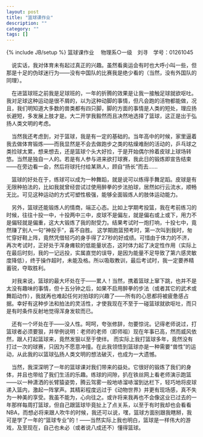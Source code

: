 ```yaml
---
layout: post
title: "篮球课作业"
description: ""
category: ""
tags: []
---
```

{% include JB/setup %}
篮球课作业　 物理系○一级　刘寻　学号：01261045

　说实话，我对体育未有起过真正的兴趣。虽然看奥运会有时也大呼小叫一些，但那是十足的伪球迷行为——没有中国队的比赛我是绝少看的（当然，没有外国队的同理）。

　在进篮球班之前我是足球班的，一年的折腾的效果是让我一接触足球就欲呕吐。我对足球这种运动是很不屑的，以为这种动脚的事情，但凡会跑的活物都能做，况且，我们明知道大多数的兽类都有四只脚，脚的方面的事情是人类的短处，理应扬长避短，多发展上肢才是。大二开学我毅然而且决然地选择了篮球，这正是出于弘扬人类文明的考虑。

　当然我还考虑到，对于篮球，我是有一定的基础的。当年高中的时候，家里逼着我去做体育锻炼——而我显然是不会去做跑步之类的枯燥难耐的活动的，乒乓球之类捡球太累，想来想去，还是篮球个头大好捡，于是开始偶尔拎着皮球上球场转悠。当然是独自一人的。若是有人参与进来欲打球赛，我此日的锻炼即宣告结束——在旁边看一会，然后将球托付给某熟人，顾自“扬长”而去……

　篮球的好处在于，练球可以成为一种舞蹈，就是说可以练得手舞足蹈。皮球是有无限种拍法的，比如我就曾经尝试过使用醉拳的步法拍球，居然如行云流水，顺畅无比。可见这种运动的方式可塑性极强，能够全面锻炼人的肢体运动能力。

　另外，篮球还能锻炼人的情商，端正心态。比如上学期考投篮，我在考前练习的时候，往往十投一中，十投两中三中，皮球不是偏左，就是偏右或上或下，用力不是偏轻就是偏重，这大大锻炼了我的耐受力。结果考试时一炮打响，十投七中，竟然赚了别人一句“神投手”，喜不自胜。 这学期跑篮预考时，第一次叫到我时，匆忙穿好鞋上阵，竟然凭借轻巧的身手得了27秒的好成绩。可惜由于体力的不济，再次考试时，正好处于浑身瘫软的低能量状态，这时体力起了决定性作用（实际上在最后时刻，我的一记远投，实属直觉的误导，是因为能量不足导致了第六感灵敏度降低），终于操作超时，未能及格。所以吸取教训，最后考试时，我一定要养精蓄锐，夺取胜利。

　对我来说，篮球的最大坏处在于——累人！当然，携着篮球上窜下跳，也并不是太没有趣味的事情，但十五分钟之后，如果不启用醉拳的步法（或者其它的武术或舞蹈动作），我就再也难起任何对拍球的兴趣了——所有的心思都将被疲惫感占据。幸好有这种步法和拍法的灵活性，才使我现在不至于一碰篮球就欲呕吐，而只是有时条件反射地觉得浑身发软而已。

　还有一个坏处在于——没人性。呵呵，夸张修辞，勿要惊诧。记得老师说过，打篮球者必须要狠，并举例说明：老师的老师（即师祖）现在年事已高，然而威风依然，跟人打起篮球来，竟然发狠以至于使绊。 而实际上我打篮球多年，竟然没有打过一次的球赛，只因为不愿意冲撞。在此我领悟到篮球亦是一种需要“兽性”的运动，从此我的以篮球弘扬人类文明的想法破灭，也成为一大遗憾。

　当然，我深深明了一年的篮球课对我们带来的益处。它很好的锻炼了我们的身体，并且也带给了我们生活的乐趣。练球的间隙，扒在铁丝网上看老师演示跑篮——以一种潇洒的长臂猿姿势，腾云驾雾一般地哧溜哧溜到达栏下，轻巧地将皮球递入篮内，激起一阵掌声。其精彩程度远过于《动物世界》并更有现场感，真不失为一种美的享受。我虽不能为，心向往之。或许将来我再也不会像这业已过去的一年那样每周打篮球，但自己跟篮球毕竟扯上了点关系，以至于有时我却也会看看NBA，而想必将来跟人吹牛的时候，我还可以说，嘿，篮球方面别跟我瞎掰，我可是学了一年的“篮球专业”的！——当然实际上我也明白，篮球是一样伟大的游戏，及至现在，自己也未必（或者说八成还不）懂得篮球。